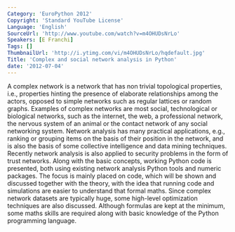 ```yaml
---
Category: 'EuroPython 2012'
Copyright: 'Standard YouTube License'
Language: 'English'
SourceUrl: 'http://www.youtube.com/watch?v=m4OHUDsNrLo'
Speakers: [E Franchi]
Tags: []
ThumbnailUrl: 'http://i.ytimg.com/vi/m4OHUDsNrLo/hqdefault.jpg'
Title: 'Complex and social network analysis in Python'
date: '2012-07-04'
---
```

A complex network is a network that has non trivial topological properties,
i.e., properties hinting the presence of elaborate relationships among the
actors, opposed to simple networks such as regular lattices or random graphs.
Examples of complex networks are most social, technological or biological
networks, such as the internet, the web, a professional network, the nervous
system of an animal or the contact network of any social networking system.
Network analysis has many practical applications, e.g., ranking or grouping
items on the basis of their position in the network, and is also the basis of
some collective intelligence and data mining techniques. Recently network
analysis is also applied to security problems in the form of trust networks.
Along with the basic concepts, working Python code is presented, both using
existing network analysis Python tools and numeric packages. The focus is
mainly placed on code, which will be shown and discussed together with the
theory, with the idea that running code and simulations are easier to
understand that formal maths. Since complex network datasets are typically
huge, some high-level optimization techniques are also discussed. Although
formulas are kept at the minimum, some maths skills are required along with
basic knowledge of the Python programming language.

